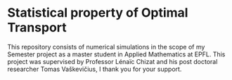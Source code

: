 # Statistical property of Optimal Transport

This repository consists of numerical simulations in the scope of my Semester project as a master student in Applied Mathematics at EPFL. This project was supervised by Professor Lénaïc Chizat and his post doctoral researcher Tomas Vaškevičius, I thank you for your support. 
